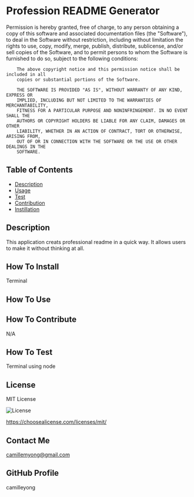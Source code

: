 # Profession README Generator

Permission is hereby granted, free of charge, to any person obtaining a copy
        of this software and associated documentation files (the "Software"), to deal
        in the Software without restriction, including without limitation the rights
        to use, copy, modify, merge, publish, distribute, sublicense, and/or sell
        copies of the Software, and to permit persons to whom the Software is
        furnished to do so, subject to the following conditions:
        
        The above copyright notice and this permission notice shall be included in all
        copies or substantial portions of the Software.
        
        THE SOFTWARE IS PROVIDED "AS IS", WITHOUT WARRANTY OF ANY KIND, EXPRESS OR
        IMPLIED, INCLUDING BUT NOT LIMITED TO THE WARRANTIES OF MERCHANTABILITY,
        FITNESS FOR A PARTICULAR PURPOSE AND NONINFRINGEMENT. IN NO EVENT SHALL THE
        AUTHORS OR COPYRIGHT HOLDERS BE LIABLE FOR ANY CLAIM, DAMAGES OR OTHER
        LIABILITY, WHETHER IN AN ACTION OF CONTRACT, TORT OR OTHERWISE, ARISING FROM,
        OUT OF OR IN CONNECTION WITH THE SOFTWARE OR THE USE OR OTHER DEALINGS IN THE
        SOFTWARE.

## Table of Contents
- [Description](#description)
- [Usage](#usage)
- [Test](#test)
- [Contribution](#contribution)
- [Instillation](#install)

## Description
This application creats professional readme in a quick way. It allows users to make it without thinking at all.

## How To Install
Terminal

## How To Use


## How To Contribute
N/A

## How To Test
Terminal using node

## License
MIT License

![License](https://img.shields.io/badge/License-MIT-yellow.svg)

https://choosealicense.com/licenses/mit/

## Contact Me
camillemyong@gmail.com

## GitHub Profile
camilleyong

